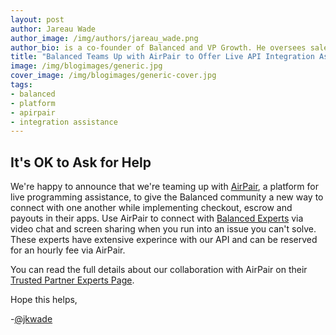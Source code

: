 ```yaml
---
layout: post
author: Jareau Wade
author_image: /img/authors/jareau_wade.png
author_bio: is a co-founder of Balanced and VP Growth. He oversees sales, marketing, partnerships, and support operations 
title: "Balanced Teams Up with AirPair to Offer Live API Integration Assistance"
image: /img/blogimages/generic.jpg
cover_image: /img/blogimages/generic-cover.jpg
tags:
- balanced
- platform
- apirpair
- integration assistance
---
```


## It's OK to Ask for Help

We're happy to announce that we're teaming up with [AirPair](http://www.airpair.com/), a platform for live programming assistance, to give the Balanced community a new way to connect with one another while implementing checkout, escrow and payouts in their apps. Use AirPair to connect with [Balanced Experts](http://www.airpair.com/balanced-payments) via video chat and screen sharing when you run into an issue you can't solve. These experts have extensive experince with our API and can be reserved for an hourly fee via AirPair.

You can read the full details about our collaboration with AirPair on their [Trusted Partner Experts Page](http://www.airpair.com/news/2014-02/airpair-trusted-partner-experts).

Hope this helps,

-[@jkwade](https://twitter.com/jkwade)
